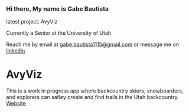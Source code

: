 ### Hi there, My name is Gabe Bautista

latest project: AvyViz

Currently a Senior at the University of Utah

Reach me by email at gabe.bautista1115@gmail.com or message me on <a href="https://www.linkedin.com/in/gabriel-bautista-7b99201a2/">linkedin</a>


<h1>AvyViz</h1>
This is a work in progress app where backcountry skiers, snowboarders, and explorers can safley create and find trails in the Utah backcountry. 
<a href="https://avyviz.com/">Website</a>

